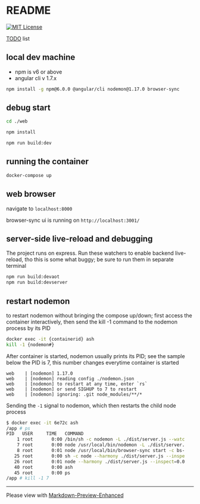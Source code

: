 # README

[![MIT License](https://img.shields.io/badge/license-MIT-blue.svg?style=flat)](/LICENSE.md)

[TODO](./TODO.md) list

## local dev machine

* npm is v6 or above
* angular cli v 1.7.x

```bash
npm install -g npm@6.0.0 @angular/cli nodemon@1.17.0 browser-sync
```

## debug start

```bash
cd ./web

npm install

npm run build:dev
```

## running the container

```bash
docker-compose up
```

## web browser

navigate to `localhost:8000`

browser-sync ui is running on `http://localhost:3001/`


## server-side live-reload and debugging

The project runs on express. Run these watchers to enable backend live-reload, tho this is some what buggy; be sure to run them in separate terminal

```bash
npm run build:devaot
npm run build:devserver
```

## restart nodemon

to restart nodemon without bringing the compose up/down; first access the container interactively, then send the kill -1 command to the nodemon process by its PID

```bash
docker exec -it {containerid} ash
kill -1 {nodemon#}
```

After container is started, nodemon usually prints its PID; see the sample below the PID is 7, this number changes everytime container is started

```
web    | [nodemon] 1.17.0
web    | [nodemon] reading config ./nodemon.json
web    | [nodemon] to restart at any time, enter `rs`
web    | [nodemon] or send SIGHUP to 7 to restart
web    | [nodemon] ignoring: .git node_modules/**/*
``` 

Sending the `-1` signal to nodemon, which then restarts the child node process

```bash
$ docker exec -it 6e72c ash
/app # ps
PID   USER     TIME   COMMAND
    1 root       0:00 /bin/sh -c nodemon -L ./dist/server.js --watc
    7 root       0:00 node /usr/local/bin/nodemon -L ./dist/server.
    8 root       0:01 node /usr/local/bin/browser-sync start -c bs-
   25 root       0:00 sh -c node --harmony ./dist/server.js --inspe
   26 root       0:01 node --harmony ./dist/server.js --inspect=0.0
   40 root       0:00 ash
   45 root       0:00 ps
/app # kill -1 7
```


---
Please view with [Markdown-Preview-Enhanced](https://shd101wyy.github.io/markdown-preview-enhanced/#/)
